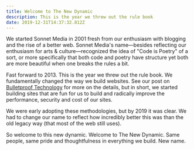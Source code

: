 ```yaml
---
title: Welcome to The New Dynamic
description: This is the year we threw out the rule book
date: 2019-12-31T14:37:32.812Z
---
```


We started Sonnet Media in 2001 fresh from our enthusiasm with blogging and the rise of a better web. Sonnet Media's name—besides reflecting our enthusiasm for arts & culture—recognized the idea of "Code is Poetry" of a sort, or more specifically that both code and poetry have structure yet both are more beautiful when one breaks the rules a bit. 

Fast forward to 2013. This is the year we threw out the rule book. We fundamentally changed the way we build websites. See our post on [Bulletproof Technology](/article/bulletproof-technology/) for more on the details, but in short, we started building sites that are fun for us to build and radically improve the performance, security and cost of our sites. 

We were early adopting these methodologies, but by 2019 it was clear. We had to change our name to reflect how incredibly better this was than the old legacy way (that most of the web still uses). 

So welcome to this new dynamic. Welcome to The New Dynamic. Same people, same pride and thoughtfulness in everything we build. New name.
